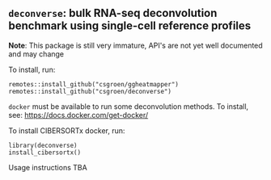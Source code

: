 ## `deconverse`: bulk RNA-seq deconvolution benchmark using single-cell reference profiles

**Note**: This package is still very immature, API's are not yet well documented and may change

To install, run:

```{r}
remotes::install_github("csgroen/ggheatmapper")
remotes::install_github("csgroen/deconverse")
```

`docker` must be available to run some deconvolution methods. To install, see: <https://docs.docker.com/get-docker/>

To install CIBERSORTx docker, run:

```{r}
library(deconverse)
install_cibersortx()
```

Usage instructions TBA
